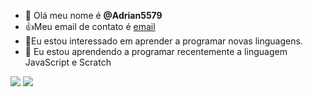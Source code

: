 - 👋 Olá meu nome é **@Adrian5579**
- :+1:Meu email de contato é [email](adrian.jesus.silva@escola.pr.gov.br)
- :eyes:Eu estou interessado em aprender a programar novas linguagens.
- 🌱 Eu estou aprendendo a programar recentemente a linguagem JavaScript e Scratch

![](https://img.shields.io/badge/Scratch-4D97FF?style=for-the-badge&logo=Scratch&logoColor=white)
![](https://img.shields.io/badge/JavaScript-323330?style=for-the-badge&logo=javascript&logoColor=F7DF1E)
<!---
Adrian5579/Adrian5579 is a ✨ special ✨ repository because its `README.md` (this file) appears on your GitHub profile.
You can click the Preview link to take a look at your changes.
--->
